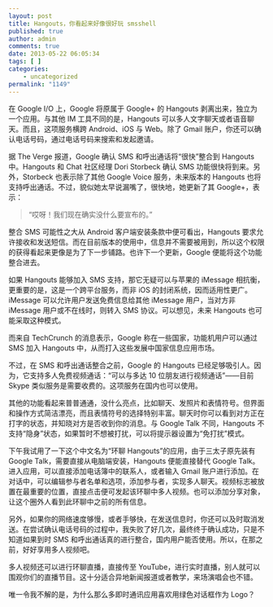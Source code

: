 ```yaml
---
layout: post
title: Hangouts，你看起来好像很好玩 smsshell
published: true
author: admin
comments: true
date: 2013-05-22 06:05:34
tags: [ ]
categories:
    - uncategorized
permalink: "1149"
---
```



在 Google I/O 上，Google 将原属于 Google+ 的 Hangouts 剥离出来，独立为一个应用。与其他 IM 工具不同的是，Hangouts 可以多人文字聊天或者语音聊天。而且，这项服务横跨 Android、iOS 与 Web。除了 Gmail 账户，你还可以确认电话号码，通过电话号码来搜索和发起邀请。

据 The Verge 报道，Google 确认 SMS 和呼出通话将“很快”整合到 Hangouts 中。Hangouts 和 Chat 社区经理 Dori Storbeck 确认 SMS 功能很快将到来。另外，Storbeck 也表示除了其他 Google Voice 服务，未来版本的 Hangouts 也将支持呼出通话。不过，貌似她太早说漏嘴了，很快地，她更新了其 Google+，表示：

> “哎呀！我们现在确实没什么要宣布的。”

整合 SMS 可能性之大从 Android 客户端安装条款中便可看出，Hangouts 要求允许接收和发送短信。而在目前版本的使用中，信息并不需要被用到，所以这个权限的获得看起来更像是为了下一步铺路。也许下一个更新，Google 便能将这个功能整合进去。

如果 Hangouts 能够加入 SMS 支持，那它无疑可以与苹果的 iMessage 相抗衡，更重要的是，这是一个跨平台服务，而非 iOS 的封闭系统，因而适用性更广。iMessage 可以允许用户发送免费信息给其他 iMessage 用户，当对方非 iMessage 用户或不在线时，则转入 SMS 协议。可以想见，未来 Hangouts 也可能采取这种模式。

而来自 TechCrunch 的消息表示，Google 称在一些国家，功能机用户可以通过 SMS 加入 Hangouts 中，从而打入这些发展中国家信息应用市场。

不过，在 SMS 和呼出通话整合之前，Google 的 Hangouts 已经足够吸引人。因为，它支持多人免费视频通话：“可以与多达 10 位朋友进行视频通话”——目前 Skype 类似服务是需要收费的。这项服务在国内也可以使用。

其他的功能看起来普普通通，没什么亮点，比如聊天、发照片和表情符号。但界面和操作方式简洁漂亮，而且表情符号的选择特别丰富。聊天时你可以看到对方正在打字的状态，并知晓对方是否收到你的消息。与 Google Talk 不同，Hangouts 不支持“隐身”状态，如果暂时不想被打扰，可以将提示器设置为“免打扰”模式。

下午我试用了一下这个中文名为“环聊 Hangouts”的应用，由于三太子原先装有 Google Talk，需要直接从电脑端安装，Hangouts 便能直接替代 Google Talk。进入应用，可以直接添加电话簿中的联系人，或者输入 Gmail 账户进行添加。在对话中，可以编辑参与者名单和选项，添加参与者，实现多人聊天。视频标志被放置在最重要的位置，直接点击便可发起该环聊中多人视频。也可以添加分享对象，让这个圈外人看到此环聊中之前的所有信息。



另外，如果你的网络速度够慢，或者手够快，在发送信息时，你还可以及时取消发送。在尝试确认电话号码的过程中，我失败了好几次，最终终于确认成功，只是不知道如果到时 SMS 和呼出通话真的进行整合，国内用户能否使用。所以，在那之前，好好享用多人视频吧。

多人视频还可以进行环聊直播，直接传至 YouTube，进行实时直播，别人就可以围观你们的直播节目。这十分适合异地新闻报道或者教学，来场演唱会也不错。

唯一令我不解的是，为什么那么多即时通讯应用喜欢用绿色对话框作为 Logo？